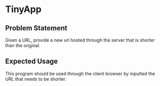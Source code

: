 # TinyApp

## Problem Statement

Given a URL, provide a new url hosted through the server that is shorter than the original.

## Expected Usage

This program should be used through the client browser by inputted the URL that needs to be shorter.